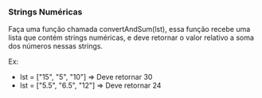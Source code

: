 ### Strings Numéricas ###

Faça uma função chamada convertAndSum(lst), essa função recebe uma lista que contém strings numéricas, e deve retornar o valor relativo a soma dos números nessas strings.

Ex:

* lst = ["15", "5", "10"] =\> Deve retornar 30
* lst = ["5.5", "6.5", "12"] =\> Deve retornar 24
